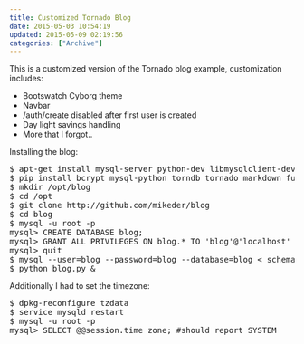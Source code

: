 ```yaml
---
title: Customized Tornado Blog
date: 2015-05-03 10:54:19
updated: 2015-05-09 02:19:56
categories: ["Archive"]
---
```


This is a customized version of the Tornado blog example, customization includes:

* Bootswatch Cyborg theme
* Navbar
* /auth/create disabled after first user is created
* Day light savings handling
* More that I forgot..

Installing the blog:

<pre class="prettyprint">
$ apt-get install mysql-server python-dev libmysqlclient-dev libffi-dev git python-pip
$ pip install bcrypt mysql-python torndb tornado markdown futures
$ mkdir /opt/blog
$ cd /opt
$ git clone http://github.com/mikeder/blog
$ cd blog
$ mysql -u root -p
mysql> CREATE DATABASE blog;
mysql> GRANT ALL PRIVILEGES ON blog.* TO 'blog'@'localhost' IDENTIFIED BY 'blog';
mysql> quit
$ mysql --user=blog --password=blog --database=blog < schema.sql
$ python blog.py &
</pre>

Additionally I had to set the timezone:

<pre class="prettyprint">
$ dpkg-reconfigure tzdata
$ service mysqld restart
$ mysql -u root -p
mysql> SELECT @@session.time_zone; #should report SYSTEM
</pre>